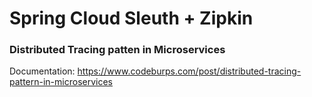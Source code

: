 # Spring Cloud Sleuth + Zipkin
### Distributed Tracing patten in Microservices

Documentation: https://www.codeburps.com/post/distributed-tracing-pattern-in-microservices



